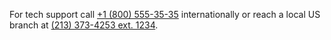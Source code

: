 For tech support call <a href="tel:+18005553535">+1 (800) 555-35-35</a> internationally
or reach a local US branch at <a href="tel:+12133734253;ext=1234">(213) 373-4253 ext. 1234</a>.
